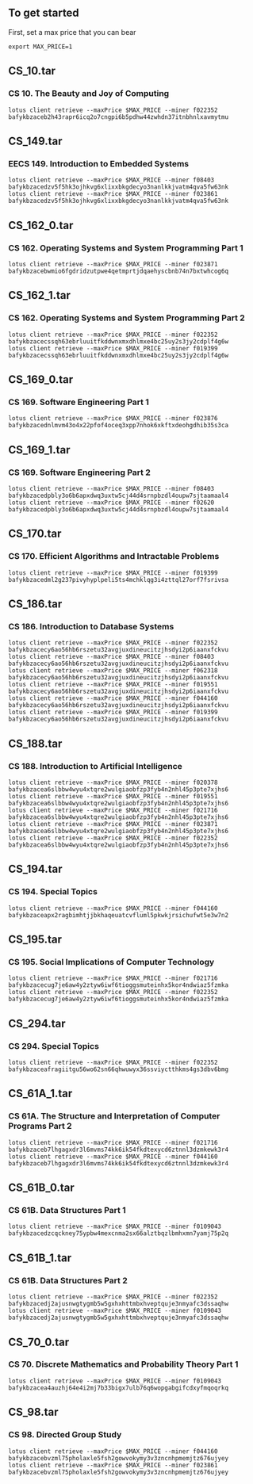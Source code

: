 ## To get started
First, set a max price that you can bear
```
export MAX_PRICE=1
```
## CS_10.tar
### CS 10. The Beauty and Joy of Computing
```
lotus client retrieve --maxPrice $MAX_PRICE --miner f022352 bafykbzaceb2h43rapr6icq2o7cngpi6b5pdhw44zwhdn37itnbhnlxavmytmu
```
## CS_149.tar
### EECS 149. Introduction to Embedded Systems
```
lotus client retrieve --maxPrice $MAX_PRICE --miner f08403 bafykbzacedzv5f5hk3ojhkvg6xlixxbkgdecyo3nanlkkjvatm4qva5fw63nk
lotus client retrieve --maxPrice $MAX_PRICE --miner f023861 bafykbzacedzv5f5hk3ojhkvg6xlixxbkgdecyo3nanlkkjvatm4qva5fw63nk
```
## CS_162_0.tar
### CS 162. Operating Systems and System Programming Part 1
```
lotus client retrieve --maxPrice $MAX_PRICE --miner f023871 bafykbzacebwmio6fgdridzutpwe4qetmprtjdqaehyscbnb74n7bxtwhcog6q
```
## CS_162_1.tar
### CS 162. Operating Systems and System Programming Part 2
```
lotus client retrieve --maxPrice $MAX_PRICE --miner f022352 bafykbzacecssqh63ebrluuitfkddwnxmxdhlmxe4bc25uy2s3jy2cdplf4g6w
lotus client retrieve --maxPrice $MAX_PRICE --miner f019399 bafykbzacecssqh63ebrluuitfkddwnxmxdhlmxe4bc25uy2s3jy2cdplf4g6w
```
## CS_169_0.tar
### CS 169. Software Engineering Part 1
```
lotus client retrieve --maxPrice $MAX_PRICE --miner f023876 bafykbzacednlmvm43o4x22pfof4oceq3xpp7nhok6xkftxdeohgdhib35s3ca
```
## CS_169_1.tar
### CS 169. Software Engineering Part 2
```
lotus client retrieve --maxPrice $MAX_PRICE --miner f08403 bafykbzacedpbly3o6b6apxdwq3uxtw5cj44d4srnpbzdl4oupw7sjtaamaal4
lotus client retrieve --maxPrice $MAX_PRICE --miner f02620 bafykbzacedpbly3o6b6apxdwq3uxtw5cj44d4srnpbzdl4oupw7sjtaamaal4
```
## CS_170.tar
### CS 170. Efficient Algorithms and Intractable Problems
```
lotus client retrieve --maxPrice $MAX_PRICE --miner f019399 bafykbzacedml2g237pivyhyplpeli5ts4mchklqg3i4zttql27orf7fsrivsa
```
## CS_186.tar
### CS 186. Introduction to Database Systems
```
lotus client retrieve --maxPrice $MAX_PRICE --miner f022352 bafykbzacecy6ao56hb6rszetu32avgjuxdineucitzjhsdyi2p6iaanxfckvu
lotus client retrieve --maxPrice $MAX_PRICE --miner f08403 bafykbzacecy6ao56hb6rszetu32avgjuxdineucitzjhsdyi2p6iaanxfckvu
lotus client retrieve --maxPrice $MAX_PRICE --miner f062318 bafykbzacecy6ao56hb6rszetu32avgjuxdineucitzjhsdyi2p6iaanxfckvu
lotus client retrieve --maxPrice $MAX_PRICE --miner f019551 bafykbzacecy6ao56hb6rszetu32avgjuxdineucitzjhsdyi2p6iaanxfckvu
lotus client retrieve --maxPrice $MAX_PRICE --miner f044160 bafykbzacecy6ao56hb6rszetu32avgjuxdineucitzjhsdyi2p6iaanxfckvu
lotus client retrieve --maxPrice $MAX_PRICE --miner f019399 bafykbzacecy6ao56hb6rszetu32avgjuxdineucitzjhsdyi2p6iaanxfckvu
```
## CS_188.tar
### CS 188. Introduction to Artificial Intelligence
```
lotus client retrieve --maxPrice $MAX_PRICE --miner f020378 bafykbzacea6slbbw4wyu4xtqre2wulgiaobfzp3fyb4n2nhl45p3pte7xjhs6
lotus client retrieve --maxPrice $MAX_PRICE --miner f019551 bafykbzacea6slbbw4wyu4xtqre2wulgiaobfzp3fyb4n2nhl45p3pte7xjhs6
lotus client retrieve --maxPrice $MAX_PRICE --miner f021716 bafykbzacea6slbbw4wyu4xtqre2wulgiaobfzp3fyb4n2nhl45p3pte7xjhs6
lotus client retrieve --maxPrice $MAX_PRICE --miner f023871 bafykbzacea6slbbw4wyu4xtqre2wulgiaobfzp3fyb4n2nhl45p3pte7xjhs6
lotus client retrieve --maxPrice $MAX_PRICE --miner f022352 bafykbzacea6slbbw4wyu4xtqre2wulgiaobfzp3fyb4n2nhl45p3pte7xjhs6
```
## CS_194.tar
### CS 194. Special Topics
```
lotus client retrieve --maxPrice $MAX_PRICE --miner f044160 bafykbzaceapx2ragbimhtjjbkhaqeuatcvfluml5pkwkjrsichufwt5e3w7n2
```
## CS_195.tar
### CS 195. Social Implications of Computer Technology
```
lotus client retrieve --maxPrice $MAX_PRICE --miner f021716 bafykbzacecug7je6aw4y2ztyw6iwf6tioggsmuteinhx5kor4ndwiaz5fzmka
lotus client retrieve --maxPrice $MAX_PRICE --miner f022352 bafykbzacecug7je6aw4y2ztyw6iwf6tioggsmuteinhx5kor4ndwiaz5fzmka
```
## CS_294.tar
### CS 294. Special Topics
```
lotus client retrieve --maxPrice $MAX_PRICE --miner f022352 bafykbzaceafragiitgu56wo62sn66qhwuwyx36ssviyctthkms4gs3dbv6bmg
```
## CS_61A_1.tar
### CS 61A. The Structure and Interpretation of Computer Programs Part 2
```
lotus client retrieve --maxPrice $MAX_PRICE --miner f021716 bafykbzaceb7lhgagxdr3l6mvms74kk6ik54fkdtexycd6ztnnl3dzmkewk3r4
lotus client retrieve --maxPrice $MAX_PRICE --miner f044160 bafykbzaceb7lhgagxdr3l6mvms74kk6ik54fkdtexycd6ztnnl3dzmkewk3r4
```
## CS_61B_0.tar
### CS 61B. Data Structures Part 1
```
lotus client retrieve --maxPrice $MAX_PRICE --miner f0109043 bafykbzacedzcqckney75ypbw4mexcnma2sx66alztbqzlbmhxmn7yamj75p2q
```
## CS_61B_1.tar
### CS 61B. Data Structures Part 2
```
lotus client retrieve --maxPrice $MAX_PRICE --miner f022352 bafykbzacedj2ajusnwgtygmb5w5gxhxhttmbxhveptquje3nmyafc3dssaqhw
lotus client retrieve --maxPrice $MAX_PRICE --miner f0109043 bafykbzacedj2ajusnwgtygmb5w5gxhxhttmbxhveptquje3nmyafc3dssaqhw
```
## CS_70_0.tar
### CS 70. Discrete Mathematics and Probability Theory Part 1
```
lotus client retrieve --maxPrice $MAX_PRICE --miner f0109043 bafykbzacea4auzhj64e4i2mj7b33bigx7ulb76q6wopgabgifcdxyfmqoqrkq
```
## CS_98.tar
### CS 98. Directed Group Study
```
lotus client retrieve --maxPrice $MAX_PRICE --miner f044160 bafykbzacebvzml75pholaxle5fsh2gowvokymy3v3zncnhpmemjtz676ujyey
lotus client retrieve --maxPrice $MAX_PRICE --miner f023861 bafykbzacebvzml75pholaxle5fsh2gowvokymy3v3zncnhpmemjtz676ujyey
```
